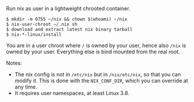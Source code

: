 Run nix as user in a lightweight chrooted container.

```
$ mkdir -m 0755 ~/nix && chown $(whoami) ~/nix
$ nix-user-chroot ~/.nix sh
$ download and extract latest nix binary tarball
$ nix-*-linux/install
```

You are in a user chroot where `/` is owned by your user, hence also `/nix` is owned by your user. Everything else is bind mounted from the real root.

Notes:

- The nix config is not in `/etc/nix` but in `/nix/etc/nix`, so that you can modify it. This is done with the `NIX_CONF_DIR`, which you can override at any time.
- It requires user namespaces, at least Linux 3.8.
